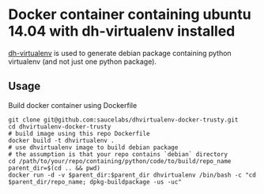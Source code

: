 # Docker container containing ubuntu 14.04 with dh-virtualenv installed
[dh-virtualenv](https://github.com/spotify/dh-virtualenv) is used to generate debian package containing python virtualenv (and not just one python package).
## Usage
Build docker container using Dockerfile

```
git clone git@github.com:saucelabs/dhvirtualenv-docker-trusty.git
cd dhvirtualenv-docker-trusty
# build image using this repo Dockerfile
docker build -t dhvirtualenv .
# use dhvirtualenv image to build debian package
# the assumption is that your repo contains `debian` directory
cd /path/to/your/repo/containing/python/code/to/build/repo_name
parent_dir=$(cd .. && pwd)
docker run -d -v $parent_dir:$parent_dir dhvirtualenv /bin/bash -c "cd $parent_dir/repo_name; dpkg-buildpackage -us -uc"
```